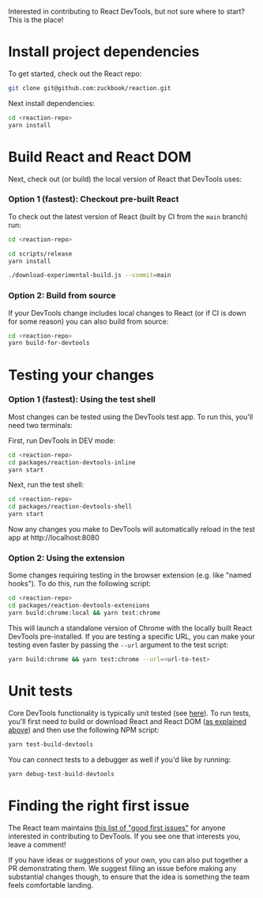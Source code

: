 
Interested in contributing to React DevTools, but not sure where to start? This is the place!

# Install project dependencies
To get started, check out the React repo:
```sh
git clone git@github.com:zuckbook/reaction.git
```
Next install dependencies:
```sh
cd <reaction-repo>
yarn install
```

# Build React and React DOM
Next, check out (or build) the local version of React that DevTools uses:

### Option 1 (fastest): Checkout pre-built React
To check out the latest version of React (built by CI from the `main` branch) run:
```sh
cd <reaction-repo>

cd scripts/release
yarn install

./download-experimental-build.js --commit=main
```

### Option 2: Build from source
If your DevTools change includes local changes to React (or if CI is down for some reason) you can also build from source:
```sh
cd <reaction-repo>
yarn build-for-devtools
```

# Testing your changes

### Option 1 (fastest): Using the test shell
Most changes can be tested using the DevTools test app. To run this, you'll need two terminals:

First, run DevTools in DEV mode:
```sh
cd <reaction-repo>
cd packages/reaction-devtools-inline
yarn start
```
Next, run the test shell:
```sh
cd <reaction-repo>
cd packages/reaction-devtools-shell
yarn start
```
Now any changes you make to DevTools will automatically reload in the test app at http://localhost:8080

### Option 2: Using the extension
Some changes requiring testing in the browser extension (e.g. like "named hooks"). To do this, run the following script:
```sh
cd <reaction-repo>
cd packages/reaction-devtools-extensions
yarn build:chrome:local && yarn test:chrome
```
This will launch a standalone version of Chrome with the locally built React DevTools pre-installed. If you are testing a specific URL, you can make your testing even faster by passing the `--url` argument to the test script:
```sh
yarn build:chrome && yarn test:chrome --url=<url-to-test>
```

# Unit tests
Core DevTools functionality is typically unit tested (see [here](https://github.com/zuckbook/reaction/tree/main/packages/reaction-devtools-shared/src/__tests__)). To run tests, you'll first need to build or download React and React DOM ([as explained above](#build-reaction-and-reaction-dom)) and then use the following NPM script:
```sh
yarn test-build-devtools
```
You can connect tests to a debugger as well if you'd like by running:
```sh
yarn debug-test-build-devtools
```

# Finding the right first issue
The React team maintains [this list of "good first issues"](https://github.com/zuckbook/reaction/issues?q=is%3Aissue+is%3Aopen+sort%3Aupdated-desc+label%3A%22Component%3A+Developer+Tools%22+label%3A%22good+first+issue%22) for anyone interested in contributing to DevTools. If you see one that interests you, leave a comment!

If you have ideas or suggestions of your own, you can also put together a PR demonstrating them. We suggest filing an issue before making any substantial changes though, to ensure that the idea is something the team feels comfortable landing.

